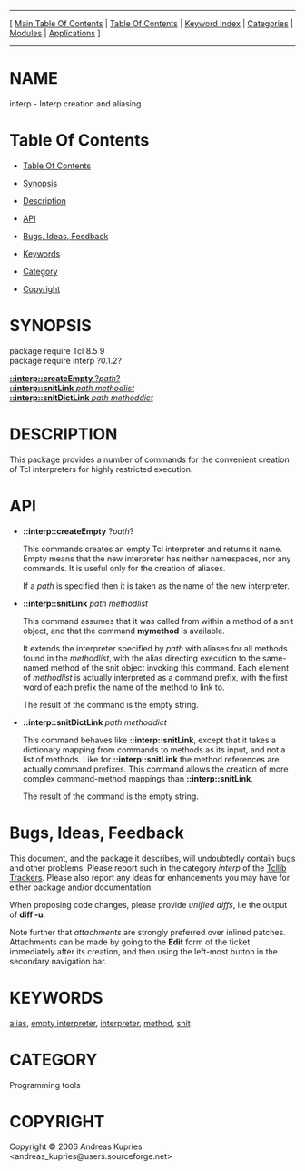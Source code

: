 
[//000000001]: # (interp \- Interpreter utilities)
[//000000002]: # (Generated from file 'tcllib\_interp\.man' by tcllib/doctools with format 'markdown')
[//000000003]: # (Copyright &copy; 2006 Andreas Kupries <andreas\_kupries@users\.sourceforge\.net>)
[//000000004]: # (interp\(n\) 0\.1\.2 tcllib "Interpreter utilities")

<hr> [ <a href="../../../../toc.md">Main Table Of Contents</a> &#124; <a
href="../../../toc.md">Table Of Contents</a> &#124; <a
href="../../../../index.md">Keyword Index</a> &#124; <a
href="../../../../toc0.md">Categories</a> &#124; <a
href="../../../../toc1.md">Modules</a> &#124; <a
href="../../../../toc2.md">Applications</a> ] <hr>

# NAME

interp \- Interp creation and aliasing

# <a name='toc'></a>Table Of Contents

  - [Table Of Contents](#toc)

  - [Synopsis](#synopsis)

  - [Description](#section1)

  - [API](#section2)

  - [Bugs, Ideas, Feedback](#section3)

  - [Keywords](#keywords)

  - [Category](#category)

  - [Copyright](#copyright)

# <a name='synopsis'></a>SYNOPSIS

package require Tcl 8\.5 9  
package require interp ?0\.1\.2?  

[__::interp::createEmpty__ ?*path*?](#1)  
[__::interp::snitLink__ *path* *methodlist*](#2)  
[__::interp::snitDictLink__ *path* *methoddict*](#3)  

# <a name='description'></a>DESCRIPTION

This package provides a number of commands for the convenient creation of Tcl
interpreters for highly restricted execution\.

# <a name='section2'></a>API

  - <a name='1'></a>__::interp::createEmpty__ ?*path*?

    This commands creates an empty Tcl interpreter and returns it name\. Empty
    means that the new interpreter has neither namespaces, nor any commands\. It
    is useful only for the creation of aliases\.

    If a *path* is specified then it is taken as the name of the new
    interpreter\.

  - <a name='2'></a>__::interp::snitLink__ *path* *methodlist*

    This command assumes that it was called from within a method of a snit
    object, and that the command __mymethod__ is available\.

    It extends the interpreter specified by *path* with aliases for all
    methods found in the *methodlist*, with the alias directing execution to
    the same\-named method of the snit object invoking this command\. Each element
    of *methodlist* is actually interpreted as a command prefix, with the
    first word of each prefix the name of the method to link to\.

    The result of the command is the empty string\.

  - <a name='3'></a>__::interp::snitDictLink__ *path* *methoddict*

    This command behaves like __::interp::snitLink__, except that it takes a
    dictionary mapping from commands to methods as its input, and not a list of
    methods\. Like for __::interp::snitLink__ the method references are
    actually command prefixes\. This command allows the creation of more complex
    command\-method mappings than __::interp::snitLink__\.

    The result of the command is the empty string\.

# <a name='section3'></a>Bugs, Ideas, Feedback

This document, and the package it describes, will undoubtedly contain bugs and
other problems\. Please report such in the category *interp* of the [Tcllib
Trackers](http://core\.tcl\.tk/tcllib/reportlist)\. Please also report any ideas
for enhancements you may have for either package and/or documentation\.

When proposing code changes, please provide *unified diffs*, i\.e the output of
__diff \-u__\.

Note further that *attachments* are strongly preferred over inlined patches\.
Attachments can be made by going to the __Edit__ form of the ticket
immediately after its creation, and then using the left\-most button in the
secondary navigation bar\.

# <a name='keywords'></a>KEYWORDS

[alias](\.\./\.\./\.\./\.\./index\.md\#alias), [empty
interpreter](\.\./\.\./\.\./\.\./index\.md\#empty\_interpreter),
[interpreter](\.\./\.\./\.\./\.\./index\.md\#interpreter),
[method](\.\./\.\./\.\./\.\./index\.md\#method), [snit](\.\./\.\./\.\./\.\./index\.md\#snit)

# <a name='category'></a>CATEGORY

Programming tools

# <a name='copyright'></a>COPYRIGHT

Copyright &copy; 2006 Andreas Kupries <andreas\_kupries@users\.sourceforge\.net>
